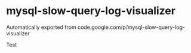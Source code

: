 # mysql-slow-query-log-visualizer
Automatically exported from code.google.com/p/mysql-slow-query-log-visualizer

Test
